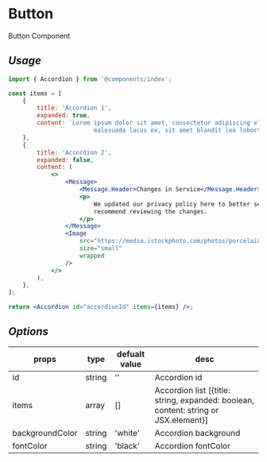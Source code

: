 # Button

Button Component

## _Usage_

```jsx
import { Accordion } from '@components/index';

const items = [
	{
		title: 'Accordion 1',
		expanded: true,
		content: `Lorem ipsum dolor sit amet, consectetur adipiscing elit. Suspendisse
 						malesuada lacus ex, sit amet blandit leo lobortis eget.`,
	},
	{
		title: 'Accordion 2',
		expanded: false,
		content: (
			<>
				<Message>
					<Message.Header>Changes in Service</Message.Header>
					<p>
						We updated our privacy policy here to better service our customers. We
						recommend reviewing the changes.
					</p>
				</Message>
				<Image
					src="https://media.istockphoto.com/photos/porcelain-stoneware-tiles-in-store-picture-id1312700805"
					size="small"
					wrapped
				/>
			</>
		),
	},
];

return <Accordion id="accordionId" items={items} />;
```

## _Options_

| props           | type   | defualt value | desc                                                                                |
| --------------- | ------ | ------------- | ----------------------------------------------------------------------------------- |
| id              | string | ''            | Accordion id                                                                        |
| items           | array  | []            | Accordion list [{title: string, expanded: boolean, content: string or JSX.element}] |
| backgroundColor | string | 'white'       | Accordion background                                                                |
| fontColor       | string | 'black'       | Accordion fontColor                                                                 |
